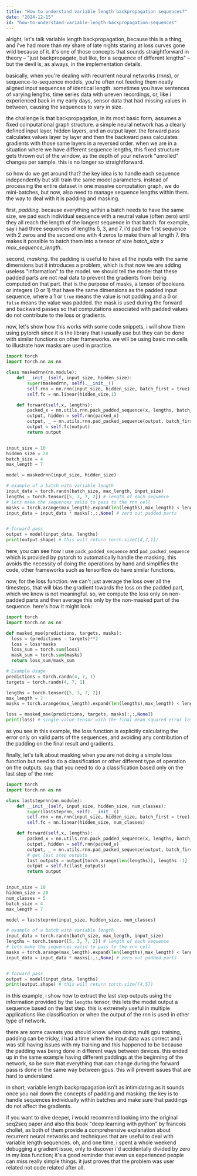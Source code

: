 ```yaml
---
title: "How to understand variable length backpropagation sequences?"
date: "2024-12-15"
id: "how-to-understand-variable-length-backpropagation-sequences"
---
```


alright, let's talk variable length backpropagation, because this is a thing, and i've had more than my share of late nights staring at loss curves gone wild because of it. it's one of those concepts that sounds straightforward in theory – "just backpropagate, but like, for a sequence of different lengths" – but the devil is, as always, in the implementation details.

basically, when you're dealing with recurrent neural networks (rnns), or sequence-to-sequence models, you're often not feeding them neatly aligned input sequences of identical length. sometimes you have sentences of varying lengths, time series data with uneven recordings, or, like i experienced back in my early days, sensor data that had missing values in between, causing the sequences to vary in size.

the challenge is that backpropagation, in its most basic form, assumes a fixed computational graph structure. a simple neural network has a clearly defined input layer, hidden layers, and an output layer. the forward pass calculates values layer by layer and then the backward pass calculates gradients with those same layers in a reversed order. when we are in a situation where we have different sequence lengths, this fixed structure gets thrown out of the window, as the depth of your network "unrolled" changes per sample. this is no longer so straightforward.

so how do we get around that? the key idea is to handle each sequence independently but still train the same model parameters. instead of processing the entire dataset in one massive computation graph, we do mini-batches, but now, also need to manage sequence lengths within them. the way to deal with it is padding and masking.

first, *padding*. because everything within a batch needs to have the same size, we pad each individual sequence with a neutral value (often zero) until they all reach the length of the longest sequence in that batch. for example, say i had three sequences of lengths 5, 3, and 7. i'd pad the first sequence with 2 zeros and the second one with 4 zeros to make them all length 7.  this makes it possible to batch them into a tensor of size *batch\_size x max\_sequence\_length*.

second, *masking*. the padding is useful to have all the inputs with the same dimensions but it introduces a problem, which is that now we are adding useless "information" to the model. we should tell the model that these padded parts are not real data to prevent the gradients from being computed on that part. that is the purpose of masks, a tensor of booleans or integers (0 or 1) that have the same dimensions as the padded input sequence, where a 1 or `true` means the value is not padding and a 0 or `false` means the value was padded. the mask is used during the forward and backward passes so that computations associated with padded values do not contribute to the loss or gradients.

now, let's show how this works with some code snippets, i will show them using pytorch since it is the library that i usually use but they can be done with similar functions on other frameworks. we will be using basic rnn cells to illustrate how masks are used in practice.

```python
import torch
import torch.nn as nn

class maskedrnn(nn.module):
    def __init__(self, input_size, hidden_size):
        super(maskedrnn, self).__init__()
        self.rnn = nn.rnn(input_size, hidden_size, batch_first = true)
        self.fc = nn.linear(hidden_size,1)

    def forward(self,x, lengths):
        packed_x = nn.utils.rnn.pack_padded_sequence(x, lengths, batch_first = true, enforce_sorted = false)
        output, hidden = self.rnn(packed_x)
        output, _ = nn.utils.rnn.pad_packed_sequence(output, batch_first = true)
        output = self.fc(output)
        return output


input_size = 10
hidden_size = 20
batch_size = 4
max_length = 7

model = maskedrnn(input_size, hidden_size)

# example of a batch with variable length
input_data = torch.randn(batch_size, max_length, input_size)
lengths = torch.tensor([5, 3, 7, 2]) # length of each sequence
# lets make the sequences valid to pass to the rnn cell
masks = torch.arange(max_length).expand(len(lengths),max_length) < lengths[:, None]
input_data = input_data * masks[:,:,None] # zero out padded parts


# forward pass
output = model(input_data, lengths)
print(output.shape) # this will return torch.size([4,7,1])

```

here, you can see how i use `pack_padded_sequence` and `pad_packed_sequence` which is provided by pytorch to automatically handle the masking, this avoids the necessity of doing the operations by hand and simplifies the code, other frameworks such as tensorflow do have similar functions.

now, for the loss function. we can't just average the loss over all the timesteps, that will bias the gradient towards the loss on the padded part, which we know is not meaningful. so, we compute the loss only on non-padded parts and then average this only by the non-masked part of the sequence. here's how it might look:

```python
import torch
import torch.nn as nn

def masked_mse(predictions, targets, masks):
  loss = (predictions - targets)**2
  loss = loss*masks
  loss_sum = torch.sum(loss)
  mask_sum = torch.sum(masks)
  return loss_sum/mask_sum

# Example Usage
predictions = torch.randn(4, 7, 1)
targets = torch.randn(4, 7, 1)

lengths = torch.tensor([5, 3, 7, 2])
max_length = 7
masks = torch.arange(max_length).expand(len(lengths),max_length) < lengths[:, None]

loss = masked_mse(predictions, targets, masks[:,:,None])
print(loss) # single value tensor with the final mean squared error loss

```

as you see in this example, the loss function is explicitly calculating the error only on valid parts of the sequences, and avoiding any contribution of the padding on the final result and gradients.

finally, let's talk about masking when you are not doing a simple loss function but need to do a classification or other different type of operation on the outputs. say that you need to do a classification based only on the last step of the rnn:

```python
import torch
import torch.nn as nn

class laststeprnn(nn.module):
    def __init__(self, input_size, hidden_size, num_classes):
        super(laststeprnn, self).__init__()
        self.rnn = nn.rnn(input_size, hidden_size, batch_first = true)
        self.fc = nn.linear(hidden_size, num_classes)

    def forward(self,x, lengths):
        packed_x = nn.utils.rnn.pack_padded_sequence(x, lengths, batch_first = true, enforce_sorted = false)
        output, hidden = self.rnn(packed_x)
        output, _ = nn.utils.rnn.pad_packed_sequence(output, batch_first = true)
        # get last step outputs
        last_outputs = output[torch.arange(len(lengths)), lengths -1]
        output = self.fc(last_outputs)
        return output


input_size = 10
hidden_size = 20
num_classes = 5
batch_size = 4
max_length = 7

model = laststeprnn(input_size, hidden_size, num_classes)

# example of a batch with variable length
input_data = torch.randn(batch_size, max_length, input_size)
lengths = torch.tensor([5, 3, 7, 2]) # length of each sequence
# lets make the sequences valid to pass to the rnn cell
masks = torch.arange(max_length).expand(len(lengths),max_length) < lengths[:, None]
input_data = input_data * masks[:,:,None] # zero out padded parts


# forward pass
output = model(input_data, lengths)
print(output.shape) # this will return torch.size([4,5])

```

in this example, i show how to extract the last step outputs using the information provided by the `lengths` tensor, this lets the model output a sequence based on the last step. this is extremely useful in multiple applications like classification or when the output of the rnn is used in other type of network.

there are some caveats you should know. when doing multi gpu training, padding can be tricky, i had a time when the input data was correct and i was still having issues with my training and this happened to be because the padding was being done in different ways between devices. this ended up in the same example having different paddings at the beginning of the network, so be sure that everything that can change during the forward pass is done in the same way between gpus. this will prevent issues that are hard to understand.

in short, variable length backpropagation isn't as intimidating as it sounds once you nail down the concepts of padding and masking. the key is to handle sequences individually within batches and make sure that paddings do not affect the gradients.

if you want to dive deeper, i would recommend looking into the original seq2seq paper and also this book "deep learning with python" by francois chollet, as both of them provide a comprehensive explanation about recurrent neural networks and techniques that are useful to deal with variable length sequences.
oh, and one time, i spent a whole weekend debugging a gradient issue, only to discover i'd accidentally divided by zero in my loss function; it's a good reminder that even us experienced people can miss really simple things. it just proves that the problem was user related not code related after all.
